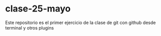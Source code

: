 # clase-25-mayo
Este repositorio es el primer ejercicio de la clase de git con github desde terminal y otros plugins
